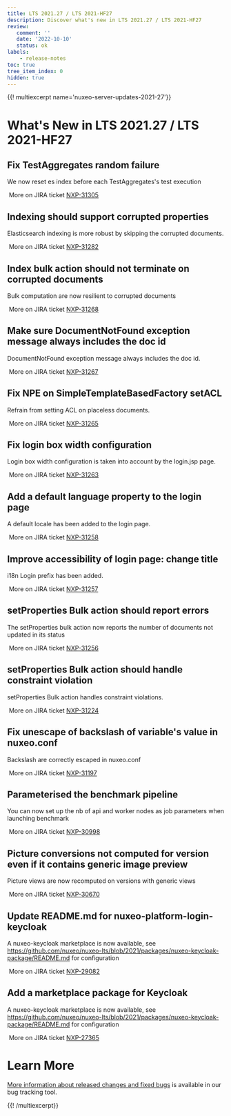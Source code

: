 ```yaml
---
title: LTS 2021.27 / LTS 2021-HF27
description: Discover what's new in LTS 2021.27 / LTS 2021-HF27
review:
   comment: ''
   date: '2022-10-10'
   status: ok
labels:
    - release-notes
toc: true
tree_item_index: 0
hidden: true
---
```


{{! multiexcerpt name='nuxeo-server-updates-2021-27'}}
# What's New in LTS 2021.27 / LTS 2021-HF27

## Fix TestAggregates random failure

We now reset es index before each TestAggregates's test execution  

<i class=fa fa-long-arrow-right aria-hidden=true></i>&nbsp;More on JIRA ticket [NXP-31305](https://jira.nuxeo.com/browse/NXP-31305)

## Indexing should support corrupted properties

Elasticsearch indexing is more robust by skipping the corrupted documents.

<i class=fa fa-long-arrow-right aria-hidden=true></i>&nbsp;More on JIRA ticket [NXP-31282](https://jira.nuxeo.com/browse/NXP-31282)

## Index bulk action should not terminate on corrupted documents

Bulk computation are now resilient to corrupted documents

<i class=fa fa-long-arrow-right aria-hidden=true></i>&nbsp;More on JIRA ticket [NXP-31268](https://jira.nuxeo.com/browse/NXP-31268)

## Make sure DocumentNotFound exception message always includes the doc id

DocumentNotFound exception message always includes the doc id.

<i class=fa fa-long-arrow-right aria-hidden=true></i>&nbsp;More on JIRA ticket [NXP-31267](https://jira.nuxeo.com/browse/NXP-31267)

## Fix NPE on SimpleTemplateBasedFactory setACL

Refrain from setting ACL on placeless documents.

<i class=fa fa-long-arrow-right aria-hidden=true></i>&nbsp;More on JIRA ticket [NXP-31265](https://jira.nuxeo.com/browse/NXP-31265)

## Fix login box width configuration

Login box width configuration is taken into account by the login.jsp page.

<i class=fa fa-long-arrow-right aria-hidden=true></i>&nbsp;More on JIRA ticket [NXP-31263](https://jira.nuxeo.com/browse/NXP-31263)

## Add a default language property to the login page

A default locale has been added to the login page.

<i class=fa fa-long-arrow-right aria-hidden=true></i>&nbsp;More on JIRA ticket [NXP-31258](https://jira.nuxeo.com/browse/NXP-31258)

## Improve accessibility of login page: change title

i18n Login prefix has been added.

<i class=fa fa-long-arrow-right aria-hidden=true></i>&nbsp;More on JIRA ticket [NXP-31257](https://jira.nuxeo.com/browse/NXP-31257)

## setProperties Bulk action should report errors

The setProperties bulk action now reports the number of documents not updated in its status

<i class=fa fa-long-arrow-right aria-hidden=true></i>&nbsp;More on JIRA ticket [NXP-31256](https://jira.nuxeo.com/browse/NXP-31256)

## setProperties Bulk action should handle constraint violation

setProperties Bulk action handles constraint violations.

<i class=fa fa-long-arrow-right aria-hidden=true></i>&nbsp;More on JIRA ticket [NXP-31224](https://jira.nuxeo.com/browse/NXP-31224)

## Fix unescape of backslash of variable's value in nuxeo.conf

Backslash are correctly escaped in nuxeo.conf

<i class=fa fa-long-arrow-right aria-hidden=true></i>&nbsp;More on JIRA ticket [NXP-31197](https://jira.nuxeo.com/browse/NXP-31197)

## Parameterised the benchmark pipeline

You can now set up the nb of api and worker nodes as job parameters when launching benchmark

<i class=fa fa-long-arrow-right aria-hidden=true></i>&nbsp;More on JIRA ticket [NXP-30998](https://jira.nuxeo.com/browse/NXP-30998)

## Picture conversions not computed for version even if it contains generic image preview

Picture views are now recomputed on versions with generic views

<i class=fa fa-long-arrow-right aria-hidden=true></i>&nbsp;More on JIRA ticket [NXP-30670](https://jira.nuxeo.com/browse/NXP-30670)

## Update README.md for nuxeo-platform-login-keycloak

A nuxeo-keycloak marketplace is now available, see https://github.com/nuxeo/nuxeo-lts/blob/2021/packages/nuxeo-keycloak-package/README.md for configuration

<i class=fa fa-long-arrow-right aria-hidden=true></i>&nbsp;More on JIRA ticket [NXP-29082](https://jira.nuxeo.com/browse/NXP-29082)

## Add a marketplace package for Keycloak

A nuxeo-keycloak marketplace is now available, see https://github.com/nuxeo/nuxeo-lts/blob/2021/packages/nuxeo-keycloak-package/README.md for configuration

<i class=fa fa-long-arrow-right aria-hidden=true></i>&nbsp;More on JIRA ticket [NXP-27365](https://jira.nuxeo.com/browse/NXP-27365)


# Learn More

[More information about released changes and fixed bugs](https://jira.nuxeo.com/secure/ReleaseNote.jspa?projectId=10011&version=21830) is available in our bug tracking tool.

{{! /multiexcerpt}}
